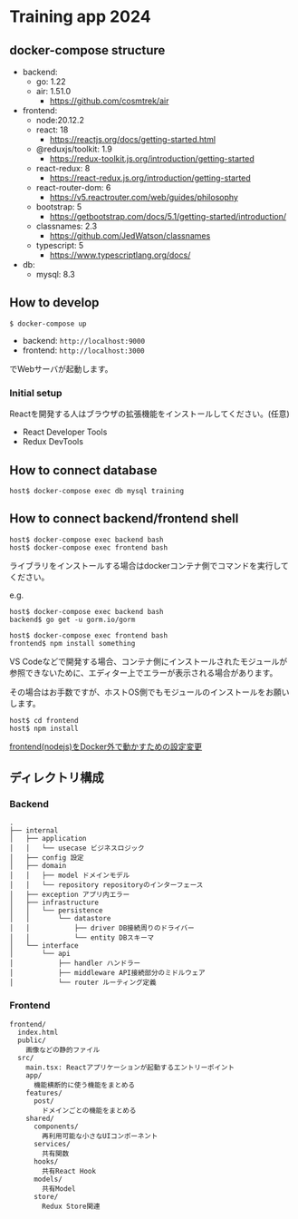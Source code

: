 # Training app 2024
## docker-compose structure

- backend:
  - go: 1.22
  - air: 1.51.0
    - https://github.com/cosmtrek/air
- frontend:
  - node:20.12.2
  - react: 18
    - https://reactjs.org/docs/getting-started.html
  - @reduxjs/toolkit: 1.9
    - https://redux-toolkit.js.org/introduction/getting-started
  - react-redux: 8
    - https://react-redux.js.org/introduction/getting-started
  - react-router-dom: 6
    - https://v5.reactrouter.com/web/guides/philosophy
  - bootstrap: 5
    - https://getbootstrap.com/docs/5.1/getting-started/introduction/
  - classnames: 2.3
    - https://github.com/JedWatson/classnames
  - typescript: 5
    - https://www.typescriptlang.org/docs/
- db:
  - mysql: 8.3

## How to develop

```
$ docker-compose up
```

- backend: `http://localhost:9000`
- frontend: `http://localhost:3000`

でWebサーバが起動します。

### Initial setup

Reactを開発する人はブラウザの拡張機能をインストールしてください。(任意)

- React Developer Tools
- Redux DevTools

## How to connect database

```
host$ docker-compose exec db mysql training
```

## How to connect backend/frontend shell

```
host$ docker-compose exec backend bash
host$ docker-compose exec frontend bash
```

ライブラリをインストールする場合はdockerコンテナ側でコマンドを実行してください。

e.g.

```
host$ docker-compose exec backend bash
backend$ go get -u gorm.io/gorm
```

```
host$ docker-compose exec frontend bash
frontend$ npm install something
```

VS Codeなどで開発する場合、コンテナ側にインストールされたモジュールが参照できないために、エディター上でエラーが表示される場合があります。

その場合はお手数ですが、ホストOS側でもモジュールのインストールをお願いします。

```
host$ cd frontend
host$ npm install
```

[frontend(nodejs)をDocker外で動かすための設定変更](https://github.com/givery-technology/training-app-2023/wiki/Docker%E3%81%AE%E4%B8%AD%E3%81%AENode%E4%BD%BF%E3%81%86%E3%81%AE%E3%81%84%E3%82%84%E3%81%A0%E3%81%A8%E6%80%9D%E3%81%A3%E3%81%9F%E4%BA%BA%E5%90%91%E3%81%91%E3%81%AE%E8%84%B1%E7%8D%84%E3%81%AE%E6%89%8B%E5%BC%95%E3%81%8D)

## ディレクトリ構成

### Backend
```
.
├── internal
│   ├── application
│   │   └── usecase ビジネスロジック
│   ├── config 設定
│   ├── domain
│   │   ├── model ドメインモデル
│   │   └── repository repositoryのインターフェース
│   ├── exception アプリ内エラー
│   ├── infrastructure
│   │   └── persistence
│   │       └── datastore
│   │           ├── driver DB接続周りのドライバー
│   │           └── entity DBスキーマ
│   └── interface
│       └── api
│           ├── handler ハンドラー
│           ├── middleware API接続部分のミドルウェア
│           └── router ルーティング定義
```

### Frontend

```
frontend/
  index.html
  public/
    画像などの静的ファイル
  src/
    main.tsx: Reactアプリケーションが起動するエントリーポイント
    app/
      機能横断的に使う機能をまとめる
    features/
      post/
        ドメインごとの機能をまとめる
    shared/
      components/
        再利用可能な小さなUIコンポーネント
      services/
        共有関数
      hooks/
        共有React Hook
      models/
        共有Model
      store/
        Redux Store関連
```
